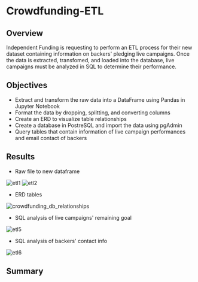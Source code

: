 # Crowdfunding-ETL
## Overview
Independent Funding is requesting to perform an ETL process for their new dataset containing information on backers' pledging live campaigns. Once the data is extracted, transfomed, and loaded into the database, live campaigns must be analyzed in SQL to determine their performance.

## Objectives
- Extract and transform the raw data into a DataFrame using Pandas in Jupyter Notebook
- Format the data by dropping, splitting, and converting columns
- Create an ERD to visualize table relationships
- Create a database in PostreSQL and import the data using pgAdmin 
- Query tables that contain information of live campaign performances and email contact of backers

## Results
- Raw file to new dataframe

![etl1](https://user-images.githubusercontent.com/106359564/215354624-dc01f139-862a-4c88-82da-f61d2f56387c.png)
![etl2](https://user-images.githubusercontent.com/106359564/215354626-7f2d5e46-3684-4b8c-a916-a1878258b1f0.png)


- ERD tables 

![crowdfunding_db_relationships](https://user-images.githubusercontent.com/106359564/215353873-13f48248-fdd8-4288-b583-5f43a9ac9676.png)


- SQL analysis of live campaigns' remaining goal

![etl5](https://user-images.githubusercontent.com/106359564/215355909-6dbdb731-8be6-4b86-a57f-2152b5166559.png)


- SQL analysis of backers' contact info

![etl6](https://user-images.githubusercontent.com/106359564/215355927-bd50ccdb-cf23-4cab-9e55-16b743a2cc5b.png)


## Summary
